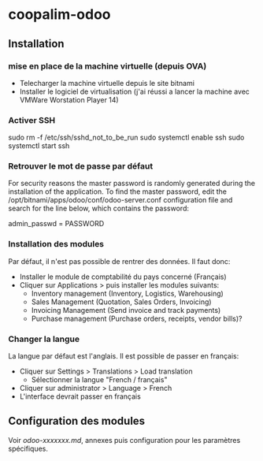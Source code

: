 # coopalim-odoo

## Installation 

### mise en place de la machine virtuelle (depuis OVA)

 - Telecharger la machine virtuelle depuis le site bitnami
 - Installer le logiciel de virtualisation (j'ai réussi a lancer la machine avec VMWare Worstation Player 14)

### Activer SSH

sudo rm -f /etc/ssh/sshd_not_to_be_run
sudo systemctl enable ssh
sudo systemctl start ssh

### Retrouver le mot de passe par défaut

For security reasons the master password is randomly generated during the installation of the application. To find the master password, edit the /opt/bitnami/apps/odoo/conf/odoo-server.conf configuration file and search for the line below, which contains the password:

  admin_passwd = PASSWORD


### Installation des modules
 
 Par défaut, il n'est pas possible de rentrer des données. Il faut donc:
  - Installer le module de comptabilité du pays concerné (Français)
  - Cliquer sur Applications > puis installer les modules suivants:
    - Inventory management (Inventory, Logistics, Warehousing)
    - Sales Management (Quotation, Sales Orders, Invoicing)
    - Invoicing Management (Send invoice and track payments)
    - Purchase management (Purchase orders, receipts, vendor bills)?

### Changer la langue

La langue par défaut est l'anglais. Il est possible de passer en français:
 - Cliquer sur Settings > Translations > Load translation
   - Sélectionner la langue "French / français"
 - Cliquer sur administrator > Language > French
 - L'interface devrait passer en français
   
## Configuration des modules

Voir *odoo-xxxxxxx.md*, annexes puis configuration pour les paramètres spécifiques.
